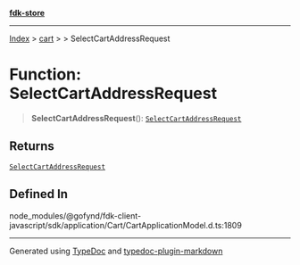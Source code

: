 [**fdk-store**](../../../README.md)
***

[Index](../../../API.md) > [cart](../../README.md) > [<internal>](../README.md) > SelectCartAddressRequest

# Function: SelectCartAddressRequest

> **SelectCartAddressRequest**(): [`SelectCartAddressRequest`](../type-aliases/type-alias.SelectCartAddressRequest.md)

## Returns

[`SelectCartAddressRequest`](../type-aliases/type-alias.SelectCartAddressRequest.md)

## Defined In

node\_modules/@gofynd/fdk-client-javascript/sdk/application/Cart/CartApplicationModel.d.ts:1809

***
Generated using [TypeDoc](https://typedoc.org/) and [typedoc-plugin-markdown](https://www.npmjs.com/package/typedoc-plugin-markdown)

